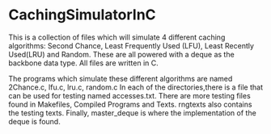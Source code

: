 CachingSimulatorInC
===================

This is a collection of files which will simulate 4 different caching algorithms: Second Chance, Least Frequently Used (LFU), Least Recently Used(LRU) and Random. These are all powered with a deque as the backbone data type. All files are written in C.

The programs which simulate these different algorithms are named 2Chance.c, lfu.c, lru.c, random.c
In each of the directories,there is a file that can be used for testing named accesses.txt.
There are more testing files found in Makefiles, Compiled Programs and Texts.
rngtexts also contains the testing texts. Finally, master_deque is where the implementation of the deque is found.
